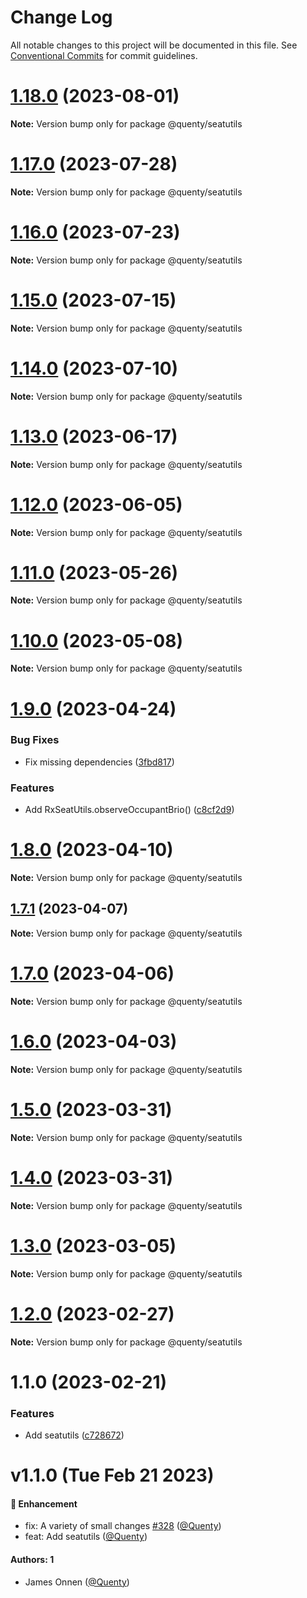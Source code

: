 # Change Log

All notable changes to this project will be documented in this file.
See [Conventional Commits](https://conventionalcommits.org) for commit guidelines.

# [1.18.0](https://github.com/Quenty/NevermoreEngine/compare/@quenty/seatutils@1.17.0...@quenty/seatutils@1.18.0) (2023-08-01)

**Note:** Version bump only for package @quenty/seatutils





# [1.17.0](https://github.com/Quenty/NevermoreEngine/compare/@quenty/seatutils@1.16.0...@quenty/seatutils@1.17.0) (2023-07-28)

**Note:** Version bump only for package @quenty/seatutils





# [1.16.0](https://github.com/Quenty/NevermoreEngine/compare/@quenty/seatutils@1.15.0...@quenty/seatutils@1.16.0) (2023-07-23)

**Note:** Version bump only for package @quenty/seatutils





# [1.15.0](https://github.com/Quenty/NevermoreEngine/compare/@quenty/seatutils@1.14.0...@quenty/seatutils@1.15.0) (2023-07-15)

**Note:** Version bump only for package @quenty/seatutils





# [1.14.0](https://github.com/Quenty/NevermoreEngine/compare/@quenty/seatutils@1.13.0...@quenty/seatutils@1.14.0) (2023-07-10)

**Note:** Version bump only for package @quenty/seatutils





# [1.13.0](https://github.com/Quenty/NevermoreEngine/compare/@quenty/seatutils@1.12.0...@quenty/seatutils@1.13.0) (2023-06-17)

**Note:** Version bump only for package @quenty/seatutils





# [1.12.0](https://github.com/Quenty/NevermoreEngine/compare/@quenty/seatutils@1.11.0...@quenty/seatutils@1.12.0) (2023-06-05)

**Note:** Version bump only for package @quenty/seatutils





# [1.11.0](https://github.com/Quenty/NevermoreEngine/compare/@quenty/seatutils@1.10.0...@quenty/seatutils@1.11.0) (2023-05-26)

**Note:** Version bump only for package @quenty/seatutils





# [1.10.0](https://github.com/Quenty/NevermoreEngine/compare/@quenty/seatutils@1.9.0...@quenty/seatutils@1.10.0) (2023-05-08)

**Note:** Version bump only for package @quenty/seatutils





# [1.9.0](https://github.com/Quenty/NevermoreEngine/compare/@quenty/seatutils@1.8.0...@quenty/seatutils@1.9.0) (2023-04-24)


### Bug Fixes

* Fix missing dependencies ([3fbd817](https://github.com/Quenty/NevermoreEngine/commit/3fbd817b1fee45bda1b963b61a6ed22b0db12b82))


### Features

* Add RxSeatUtils.observeOccupantBrio() ([c8cf2d9](https://github.com/Quenty/NevermoreEngine/commit/c8cf2d9caf971c5902419ba19bb13504dcd94fac))





# [1.8.0](https://github.com/Quenty/NevermoreEngine/compare/@quenty/seatutils@1.7.1...@quenty/seatutils@1.8.0) (2023-04-10)

**Note:** Version bump only for package @quenty/seatutils





## [1.7.1](https://github.com/Quenty/NevermoreEngine/compare/@quenty/seatutils@1.7.0...@quenty/seatutils@1.7.1) (2023-04-07)

**Note:** Version bump only for package @quenty/seatutils





# [1.7.0](https://github.com/Quenty/NevermoreEngine/compare/@quenty/seatutils@1.6.0...@quenty/seatutils@1.7.0) (2023-04-06)

**Note:** Version bump only for package @quenty/seatutils





# [1.6.0](https://github.com/Quenty/NevermoreEngine/compare/@quenty/seatutils@1.5.0...@quenty/seatutils@1.6.0) (2023-04-03)

**Note:** Version bump only for package @quenty/seatutils





# [1.5.0](https://github.com/Quenty/NevermoreEngine/compare/@quenty/seatutils@1.4.0...@quenty/seatutils@1.5.0) (2023-03-31)

**Note:** Version bump only for package @quenty/seatutils





# [1.4.0](https://github.com/Quenty/NevermoreEngine/compare/@quenty/seatutils@1.3.0...@quenty/seatutils@1.4.0) (2023-03-31)

**Note:** Version bump only for package @quenty/seatutils





# [1.3.0](https://github.com/Quenty/NevermoreEngine/compare/@quenty/seatutils@1.2.0...@quenty/seatutils@1.3.0) (2023-03-05)

**Note:** Version bump only for package @quenty/seatutils





# [1.2.0](https://github.com/Quenty/NevermoreEngine/compare/@quenty/seatutils@1.1.0...@quenty/seatutils@1.2.0) (2023-02-27)

**Note:** Version bump only for package @quenty/seatutils





# 1.1.0 (2023-02-21)


### Features

* Add seatutils ([c728672](https://github.com/Quenty/NevermoreEngine/commit/c728672e6313053ae744192219e3b6d0f0e6ea3b))





# v1.1.0 (Tue Feb 21 2023)

#### 🚀 Enhancement

- fix: A variety of small changes [#328](https://github.com/Quenty/NevermoreEngine/pull/328) ([@Quenty](https://github.com/Quenty))
- feat: Add seatutils ([@Quenty](https://github.com/Quenty))

#### Authors: 1

- James Onnen ([@Quenty](https://github.com/Quenty))
